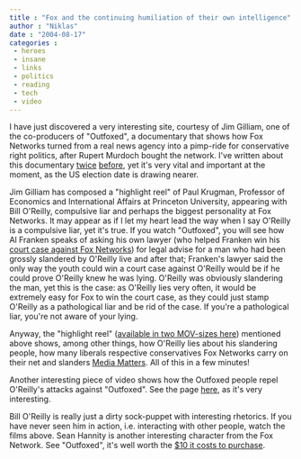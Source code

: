```yaml
---
title : "Fox and the continuing humiliation of their own intelligence"
author : "Niklas"
date : "2004-08-17"
categories : 
 - heroes
 - insane
 - links
 - politics
 - reading
 - tech
 - video
---
```


I have just discovered a very interesting site, courtesy of Jim Gilliam, one of the co-producers of "Outfoxed", a documentary that shows how Fox Networks turned from a real news agency into a pimp-ride for conservative right politics, after Rupert Murdoch bought the network. I've written about this documentary [twice](https://niklasblog.com/index.php?p=189) [before](https://niklasblog.com/index.php?p=228), yet it's very vital and important at the moment, as the US election date is drawing nearer.

Jim Gilliam has composed a "highlight reel" of Paul Krugman, Professor of Economics and International Affairs at Princeton University, appearing with Bill O'Reilly, compulsive liar and perhaps the biggest personality at Fox Networks. It may appear as if I let my heart lead the way when I say O'Reilly is a compulsive liar, yet it's true. If you watch "Outfoxed", you will see how Al Franken speaks of asking his own lawyer (who helped Franken win his [court case against Fox Networks](http://www.cbsnews.com/stories/2003/08/12/entertainment/main567800.shtml)) for legal advise for a man who had been grossly slandered by O'Reilly live and after that; Franken's lawyer said the only way the youth could win a court case against O'Reilly would be if he could prove O'Reilly knew he was lying. O'Reilly was obviously slandering the man, yet this is the case: as O'Reilly lies very often, it would be extremely easy for Fox to win the court case, as they could just stamp O'Reilly as a pathological liar and be rid of the case. If you're a pathological liar, you're not aware of your lying.

Anyway, the "highlight reel" ([available in two MOV-sizes here](http://www.jimgilliam.com/2004/08/krugman_vs_oreilly_my_clips.php)) mentioned above shows, among other things, how O'Reilly lies about his slandering people, how many liberals respective conservatives Fox Networks carry on their net and slanders [Media Matters](http://mediamatters.org). All of this in a few minutes!

Another interesting piece of video shows how the Outfoxed people repel O'Reilly's attacks against "Outfoxed". See the page [here](http://www.jimgilliam.com/2004/08/oreillys_smear_campaign_in_quicktime.php), as it's very interesting.

Bill O'Reilly is really just a dirty sock-puppet with interesting rhetorics. If you have never seen him in action, i.e. interacting with other people, watch the films above. Sean Hannity is another interesting character from the Fox Network. See "Outfoxed", it's well worth the [$10 it costs to purchase](http://www.outfoxed.org/Buy.php).
